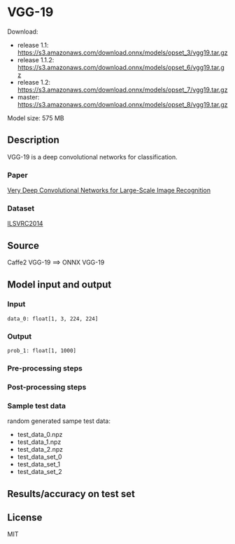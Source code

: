 # VGG-19

Download:
- release 1.1: https://s3.amazonaws.com/download.onnx/models/opset_3/vgg19.tar.gz
- release 1.1.2: https://s3.amazonaws.com/download.onnx/models/opset_6/vgg19.tar.gz
- release 1.2: https://s3.amazonaws.com/download.onnx/models/opset_7/vgg19.tar.gz
- master: https://s3.amazonaws.com/download.onnx/models/opset_8/vgg19.tar.gz

Model size: 575 MB

## Description
VGG-19 is a deep convolutional networks for classification.

### Paper
[Very Deep Convolutional Networks for Large-Scale Image Recognition](https://arxiv.org/abs/1409.1556)

### Dataset
[ILSVRC2014](http://www.image-net.org/challenges/LSVRC/2014/)

## Source
Caffe2 VGG-19 ==> ONNX VGG-19

## Model input and output
### Input
```
data_0: float[1, 3, 224, 224]
```
### Output
```
prob_1: float[1, 1000]
```
### Pre-processing steps
### Post-processing steps
### Sample test data
random generated sampe test data:
- test_data_0.npz
- test_data_1.npz
- test_data_2.npz
- test_data_set_0
- test_data_set_1
- test_data_set_2

## Results/accuracy on test set

## License
MIT
